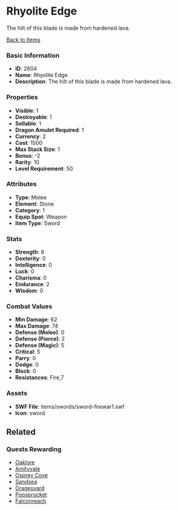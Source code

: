 # Rhyolite Edge

The hilt of this blade is made from hardened lava.

[Back to Items](../items.md)

### Basic Information

- **ID**: 2604
- **Name**: Rhyolite Edge
- **Description**: The hilt of this blade is made from hardened lava.

### Properties

- **Visible**: 1
- **Destroyable**: 1
- **Sellable**: 1
- **Dragon Amulet Required**: 1
- **Currency**: 2
- **Cost**: 1500
- **Max Stack Size**: 1
- **Bonus**: -2
- **Rarity**: 10
- **Level Requirement**: 50

### Attributes

- **Type**: Melee
- **Element**: Stone
- **Category**: 1
- **Equip Spot**: Weapon
- **Item Type**: Sword

### Stats

- **Strength**: 8
- **Dexterity**: 0
- **Intelligence**: 0
- **Luck**: 0
- **Charisma**: 0
- **Endurance**: 2
- **Wisdom**: 0

### Combat Values

- **Min Damage**: 62
- **Max Damage**: 74
- **Defense (Melee)**: 0
- **Defense (Pierce)**: 2
- **Defense (Magic)**: 5
- **Critical**: 5
- **Parry**: 0
- **Dodge**: 0
- **Block**: 0
- **Resistances**: Fire,7

### Assets

- **SWF File**: items/swords/sword-firewar1.swf
- **Icon**: sword

## Related

### Quests Rewarding

- [Oaklore](../quests/453-oaklore.md)
- [Amityvale](../quests/454-amityvale.md)
- [Osprey Cove](../quests/455-osprey-cove.md)
- [Sandsea](../quests/456-sandsea.md)
- [Dragesvard](../quests/457-dragesvard.md)
- [Popsprocket](../quests/458-popsprocket.md)
- [Falconreach](../quests/459-falconreach.md)

